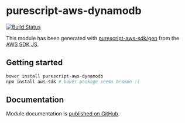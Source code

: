# purescript-aws-dynamodb

[![Build Status](https://app.wercker.com/status/5909b9e96d1080804b17a28f72f87b6b/s/master)](https://app.wercker.com/project/byKey/5909b9e96d1080804b17a28f72f87b6b)

This module has been generated with [purescript-aws-sdk/gen](https://github.com/purescript-aws-sdk/gen) from the [AWS SDK JS](https://github.com/aws/aws-sdk-js).

## Getting started

```sh
bower install purescript-aws-dynamodb
npm install aws-sdk # bower package seems broken :(
```

## Documentation

Module documentation is [published on GitHub](https://github.com/purescript-aws-sdk/purescript-aws-dynamodb/tree/master/docs).
